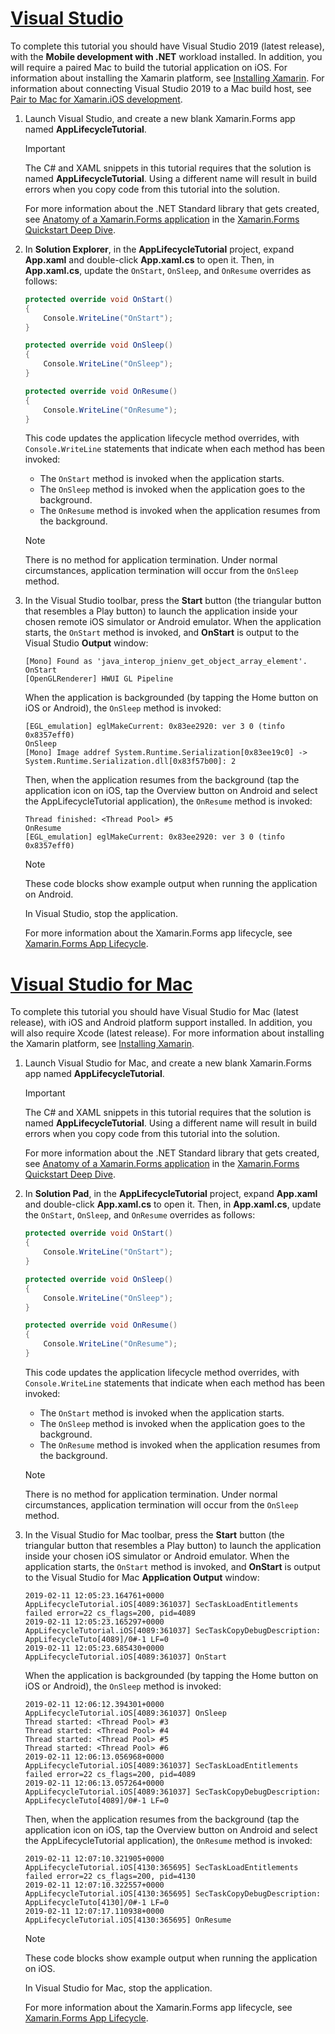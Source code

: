 # [Visual Studio](#tab/vswin)

To complete this tutorial you should have Visual Studio 2019 (latest release), with the **Mobile development with .NET** workload installed. In addition, you will require a paired Mac to build the tutorial application on iOS. For information about installing the Xamarin platform, see [Installing Xamarin](~/get-started/installation/index.md). For information about connecting Visual Studio 2019 to a Mac build host, see [Pair to Mac for Xamarin.iOS development](~/ios/get-started/installation/windows/connecting-to-mac/index.md).

1. Launch Visual Studio, and create a new blank Xamarin.Forms app named **AppLifecycleTutorial**.

    > [!IMPORTANT]
    > The C# and XAML snippets in this tutorial requires that the solution is named **AppLifecycleTutorial**. Using a different name will result in build errors when you copy code from this tutorial into the solution.

    For more information about the .NET Standard library that gets created, see [Anatomy of a Xamarin.Forms application](~/get-started/first-app/index.md) in the [Xamarin.Forms Quickstart Deep Dive](~/get-started/first-app/index.md).

1. In **Solution Explorer**, in the **AppLifecycleTutorial** project, expand **App.xaml** and double-click **App.xaml.cs** to open it. Then, in **App.xaml.cs**, update the `OnStart`, `OnSleep`, and `OnResume` overrides as follows:

    ```csharp
    protected override void OnStart()
    {
        Console.WriteLine("OnStart");
    }

    protected override void OnSleep()
    {
        Console.WriteLine("OnSleep");
    }

    protected override void OnResume()
    {
        Console.WriteLine("OnResume");
    }
    ```

    This code updates the application lifecycle method overrides, with `Console.WriteLine` statements that indicate when each method has been invoked:

    - The `OnStart` method is invoked when the application starts.
    - The `OnSleep` method is invoked when the application goes to the background.
    - The `OnResume` method is invoked when the application resumes from the background.

    > [!NOTE]
    > There is no method for application termination. Under normal circumstances, application termination will occur from the `OnSleep` method.

1. In the Visual Studio toolbar, press the **Start** button (the triangular button that resembles a Play button) to launch the application inside your chosen remote iOS simulator or Android emulator. When the application starts, the `OnStart` method is invoked, and **OnStart** is output to the Visual Studio **Output** window:

    ```
    [Mono] Found as 'java_interop_jnienv_get_object_array_element'.
    OnStart
    [OpenGLRenderer] HWUI GL Pipeline
    ```

    When the application is backgrounded (by tapping the Home button on iOS or Android), the `OnSleep` method is invoked:

    ```
    [EGL_emulation] eglMakeCurrent: 0x83ee2920: ver 3 0 (tinfo 0x8357eff0)
    OnSleep
    [Mono] Image addref System.Runtime.Serialization[0x83ee19c0] -> System.Runtime.Serialization.dll[0x83f57b00]: 2
    ```

    Then, when the application resumes from the background (tap the application icon on iOS, tap the Overview button on Android and select the AppLifecycleTutorial application), the `OnResume` method is invoked:

    ```
    Thread finished: <Thread Pool> #5
    OnResume
    [EGL_emulation] eglMakeCurrent: 0x83ee2920: ver 3 0 (tinfo 0x8357eff0)
    ```

    > [!NOTE]
    > These code blocks show example output when running the application on Android.

    In Visual Studio, stop the application.

    For more information about the Xamarin.Forms app lifecycle, see [Xamarin.Forms App Lifecycle](~/xamarin-forms/app-fundamentals/app-lifecycle.md).

# [Visual Studio for Mac](#tab/vsmac)

To complete this tutorial you should have Visual Studio for Mac (latest release), with iOS and Android platform support installed. In addition, you will also require Xcode (latest release). For more information about installing the Xamarin platform, see [Installing Xamarin](~/get-started/installation/index.md).

1. Launch Visual Studio for Mac, and create a new blank Xamarin.Forms app named **AppLifecycleTutorial**.

    > [!IMPORTANT]
    > The C# and XAML snippets in this tutorial requires that the solution is named **AppLifecycleTutorial**. Using a different name will result in build errors when you copy code from this tutorial into the solution.

    For more information about the .NET Standard library that gets created, see [Anatomy of a Xamarin.Forms application](~/get-started/first-app/index.md) in the [Xamarin.Forms Quickstart Deep Dive](~/get-started/first-app/index.md).

1. In **Solution Pad**, in the **AppLifecycleTutorial** project, expand **App.xaml** and double-click **App.xaml.cs** to open it. Then, in **App.xaml.cs**, update the `OnStart`, `OnSleep`, and `OnResume` overrides as follows:

    ```csharp
    protected override void OnStart()
    {
        Console.WriteLine("OnStart");
    }

    protected override void OnSleep()
    {
        Console.WriteLine("OnSleep");
    }

    protected override void OnResume()
    {
        Console.WriteLine("OnResume");
    }
    ```

    This code updates the application lifecycle method overrides, with `Console.WriteLine` statements that indicate when each method has been invoked:

    - The `OnStart` method is invoked when the application starts.
    - The `OnSleep` method is invoked when the application goes to the background.
    - The `OnResume` method is invoked when the application resumes from the background.

    > [!NOTE]
    > There is no method for application termination. Under normal circumstances, application termination will occur from the `OnSleep` method.

1. In the Visual Studio for Mac toolbar, press the **Start** button (the triangular button that resembles a Play button) to launch the application inside your chosen iOS simulator or Android emulator. When the application starts, the `OnStart` method is invoked, and **OnStart** is output to the Visual Studio for Mac **Application Output** window:

    ```
    2019-02-11 12:05:23.164761+0000 AppLifecycleTutorial.iOS[4089:361037] SecTaskLoadEntitlements failed error=22 cs_flags=200, pid=4089
    2019-02-11 12:05:23.165297+0000 AppLifecycleTutorial.iOS[4089:361037] SecTaskCopyDebugDescription: AppLifecycleTuto[4089]/0#-1 LF=0
    2019-02-11 12:05:23.685430+0000 AppLifecycleTutorial.iOS[4089:361037] OnStart
    ```

    When the application is backgrounded (by tapping the Home button on iOS or Android), the `OnSleep` method is invoked:

    ```
    2019-02-11 12:06:12.394301+0000 AppLifecycleTutorial.iOS[4089:361037] OnSleep
    Thread started: <Thread Pool> #3
    Thread started: <Thread Pool> #4
    Thread started: <Thread Pool> #5
    Thread started: <Thread Pool> #6
    2019-02-11 12:06:13.056968+0000 AppLifecycleTutorial.iOS[4089:361037] SecTaskLoadEntitlements failed error=22 cs_flags=200, pid=4089
    2019-02-11 12:06:13.057264+0000 AppLifecycleTutorial.iOS[4089:361037] SecTaskCopyDebugDescription: AppLifecycleTuto[4089]/0#-1 LF=0
    ```

    Then, when the application resumes from the background (tap the application icon on iOS, tap the Overview button on Android and select the AppLifecycleTutorial application), the `OnResume` method is invoked:

    ```
    2019-02-11 12:07:10.321905+0000 AppLifecycleTutorial.iOS[4130:365695] SecTaskLoadEntitlements failed error=22 cs_flags=200, pid=4130
    2019-02-11 12:07:10.322557+0000 AppLifecycleTutorial.iOS[4130:365695] SecTaskCopyDebugDescription: AppLifecycleTuto[4130]/0#-1 LF=0
    2019-02-11 12:07:17.110938+0000 AppLifecycleTutorial.iOS[4130:365695] OnResume
    ```

    > [!NOTE]
    > These code blocks show example output when running the application on iOS.

    In Visual Studio for Mac, stop the application.

    For more information about the Xamarin.Forms app lifecycle, see [Xamarin.Forms App Lifecycle](~/xamarin-forms/app-fundamentals/app-lifecycle.md).
